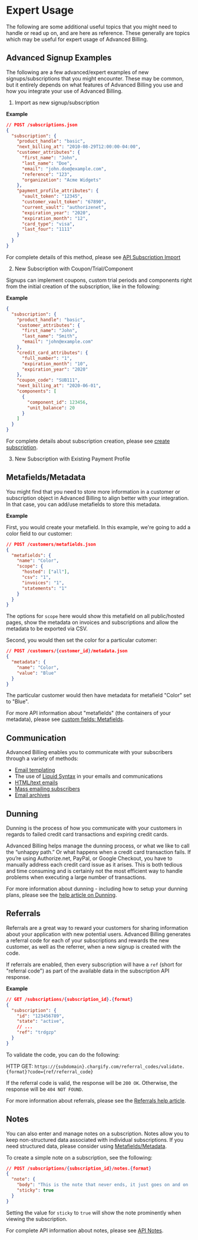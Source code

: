 # Expert Usage

The following are some additional useful topics that you might need to handle or read up on, and are here as reference. These generally are topics which may be useful for expert usage of Advanced Billing.

## Advanced Signup Examples

The following are a few advanced/expert examples of new signups/subscriptions that you might encounter. These may be common, but it entirely depends on what features of Advanced Billing you use and how you integrate your use of Advanced Billing.

1. Import as new signup/subscription

**Example**

```json
// POST /subscriptions.json
{
  "subscription": {
    "product_handle": "basic",
    "next_billing_at": "2010-08-29T12:00:00-04:00",
    "customer_attributes": {
      "first_name": "John",
      "last_name": "Doe",
      "email": "john.doe@example.com",
      "reference": "123",
      "organization": "Acme Widgets"
    },
    "payment_profile_attributes": {
      "vault_token": "12345",
      "customer_vault_token": "67890",
      "current_vault": "authorizenet",
      "expiration_year": "2020",
      "expiration_month": "12",
      "card_type": "visa",
      "last_four": "1111"
    }
  }
}
```

For complete details of this method, please see [API Subscription Import]($e/Subscriptions/createSubscription)

2. New Subscription with Coupon/Trial/Component

Signups can implement coupons, custom trial periods and components right from the initial creation of the subscription, like in the following:

**Example**

```json
{
  "subscription": {
    "product_handle": "basic",
    "customer_attributes": {
      "first_name": "John",
      "last_name": "Smith",
      "email": "john@example.com"
    },
    "credit_card_attributes": {
      "full_number": "1",
      "expiration_month": "10",
      "expiration_year": "2020"
    },
    "coupon_code": "SUB111",
    "next_billing_at": "2020-06-01",
    "components": [
      {
        "component_id": 123456,
        "unit_balance": 20
      }
    ]
  }
}
```

For complete details about subscription creation, please see [create subscription]($e/Subscriptions/createSubscription).

3. New Subscription with Existing Payment Profile

## Metafields/Metadata

You might find that you need to store more information in a customer or subscription object in Advanced Billing to align better with your integration. In that case, you can add/use metafields to store this metadata.

**Example**

First, you would create your metafield. In this example, we're going to add a color field to our customer:

```json
// POST /customers/metafields.json
{
  "metafields": {
    "name": "Color",
    "scope": {
      "hosted": ["all"],
      "csv": "1",
      "invoices": "1",
      "statements": "1"
    }
  }
}
```

The options for `scope` here would show this metafield on all public/hosted pages, show the metadata on invoices and subscriptions and allow the metadata to be exported via CSV.

Second, you would then set the color for a particular cutomer:

```json
// POST /customers/{customer_id}/metadata.json
{
  "metadata": {
    "name": "Color",
    "value": "Blue"
  }
}
```

The particular customer would then have metadata for metafield "Color" set to "Blue".

For more API information about "metafields" (the containers of your metadata), please see [custom fields: Metafields]($e/Custom%20Fields/createMetafields).

## Communication

Advanced Billing enables you to communicate with your subscribers through a variety of methods:

- [Email templating](https://maxio-chargify.zendesk.com/hc/en-us/articles/5405217029261)
- The use of [Liquid Syntax](https://maxio-chargify.zendesk.com/hc/en-us/articles/5405065579661) in your emails and communications
- [HTML/text emails](https://maxio-chargify.zendesk.com/hc/en-us/articles/5404761842317)
- [Mass emailing subscribers](https://maxio-chargify.zendesk.com/hc/en-us/articles/5404991667085)
- [Email archives](https://maxio-chargify.zendesk.com/hc/en-us/articles/5405279311501)

## Dunning

Dunning is the process of how you communicate with your customers in regards to failed credit card transactions and expiring credit cards.

Advanced Billing helps manage the dunning process, or what we like to call the “unhappy path.” Or what happens when a credit card transaction fails. If you’re using Authorize.net, PayPal, or Google Checkout, you have to manually address each credit card issue as it arises. This is both tedious and time consuming and is certainly not the most efficient way to handle problems when executing a large number of transactions.

For more information about dunning - including how to setup your dunning plans, please see the [help article on Dunning](https://maxio-chargify.zendesk.com/hc/en-us/articles/5405505141005).

## Referrals

Referrals are a great way to reward your customers for sharing information about your application with new potential users. Advanced Billing generates a referral code for each of your subscriptions and rewards the new customer, as well as the referrer, when a new signup is created with the code.

If referrals are enabled, then every subscription will have a `ref` (short for "referral code") as part of the available data in the subscription API response.

**Example**

```json
// GET /subscriptions/{subscription_id}.{format}
{
  "subscription": {
    "id": "123456789",
    "state": "active",
    // ...
    "ref": "trdgzp"
  }
}
```

To validate the code, you can do the following:

HTTP GET: `https://{subdomain}.chargify.com/referral_codes/validate.{format}?code={ref/referral_code}`

If the referral code is valid, the response will be `200 OK`. Otherwise, the response will be `404 NOT FOUND`.

For more information about referrals, please see the [Referrals help article](https://maxio-chargify.zendesk.com/hc/en-us/articles/5405548589581).

## Notes

You can also enter and manage notes on a subscription. Notes allow you to keep non-structured data associated with individual subscriptions. If you need structured data, please consider using [Metafields/Metadata]($e/Custom%20Fields/createMetafields).

To create a simple note on a subscription, see the following:

```json
// POST /subscriptions/{subscription_id}/notes.{format}
{
  "note": {
    "body": "This is the note that never ends, it just goes on and on ..",
    "sticky": true
  }
}
```

Setting the value for `sticky` to `true` will show the note prominently when viewing the subscription.

For complete API information about notes, please see [API Notes]($e/Subscription%20Notes/createSubscriptionNote).
